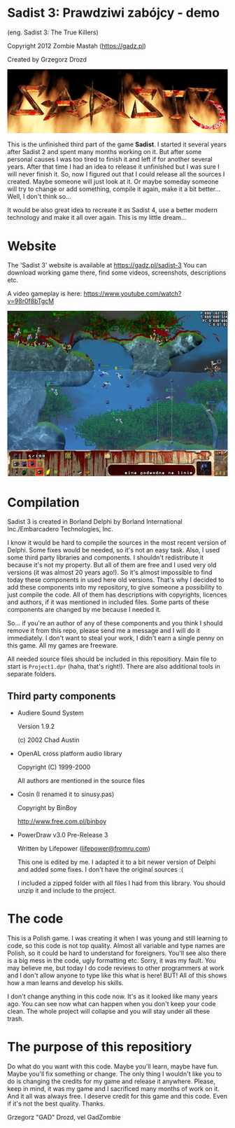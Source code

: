 ﻿# Sadist 3: Prawdziwi zabójcy - demo

(eng. Sadist 3: The True Killers)

Copyright 2012 Zombie Mastah (https://gadz.pl)

Created by Grzegorz Drozd

![Sadist 3 title](DataExt/sadist3.jpg "Sadist 3 title")

This is the unfinished third part of the game **Sadist**. I started it several years after Sadist 2 and spent many months working on it. But after some personal causes I was too tired to finish it and left if for another several years. After that time I had an idea to release it unfinished but I was sure I will never finish it. So, now I figured out that I could release all the sources I created. Maybe someone will just look at it. Or maybe someday someone will try to change or add something, compile it again, make it a bit better... Well, I don't think so...

It would be also great idea to recreate it as Sadist 4, use a better modern technology and make it all over again. This is my little dream...

# Website

The 'Sadist 3' website is available at https://gadz.pl/sadist-3
You can download working game there, find some videos, screenshots, descriptions etc.

A video gameplay is here: https://www.youtube.com/watch?v=98r0f8bTgcM

![Sadist 3 screenshot](DataExt/sadist3_screen.jpg "Sadist 3 screenshot")

# Compilation

Sadist 3 is created in Borland Delphi by Borland International Inc./Embarcadero Technologies, Inc.

I know it would be hard to compile the sources in the most recent version of Delphi. Some fixes would be needed, so it's not an easy task. 
Also, I used some third party libraries and components. I shouldn't redistribute it because it's not my property. But all of them are free and I used very old versions (it was almost 20 years ago!). So it's almost impossible to find today these components in used here old versions. That's why I decided to add these components into my repository, to give someone a possibility to just compile the code. All of them has descriptions with copyrights, licences and authors, if it was mentioned in included files. Some parts of these components are changed by me because I needed it.

So... if you're an author of any of these components and you think I should remove it from this repo, please send me a message and I will do it immediately. I don't want to steal your work, I didn't earn a single penny on this game. All my games are freeware.

All needed source files should be included in this repositiory. Main file to start is `Project1.dpr` (haha, that's right!). There are also additional tools in separate folders.

## Third party components

- Audiere Sound System
  
    Version 1.9.2

    (c) 2002 Chad Austin

- OpenAL cross platform audio library
  
    Copyright (C) 1999-2000

    All authors are mentioned in the source files

- Cosin (I renamed it to sinusy.pas)

    Copyright by BinBoy

    http://www.free.com.pl/binboy

- PowerDraw v3.0 Pre-Release 3
  
    Written by Lifepower (lifepower@fromru.com)

    This one is edited by me. I adapted it to a bit newer version of Delphi and added some fixes. I don't have the original sources :(

    I included a zipped folder with all files I had from this library. You should unzip it and include to the project.

# The code

This is a Polish game. I was creating it when I was young and still learning to code, so this code is not top quality. Almost all variable and type names are Polish, so it could be hard to understand for foreigners. You'll see also there is a big mess in the code, ugly formatting etc. Sorry, it was my fault. You may believe me, but today I do code reviews to other programmers at work and I don't allow anyone to type like this what is here! BUT! All of this shows how a man learns and develop his skills.

I don't change anything in this code now. It's as it looked like many years ago. You can see now what can happen when you don't keep your code clean. The whole project will collapse and you will stay under all these trash. 

# The purpose of this repositiory

Do what do you want with this code. Maybe you'll learn, maybe have fun. Maybe you'll fix something or change. The only thing I wouldn't like you to do is changing the credits for my game and release it anywhere. Please, keep in mind, it was my game and I sacrificed many months of work on it. And it all was always free. I deserve credit for this game and this code. Even if it's not the best quality. Thanks.

Grzegorz "GAD" Drozd, vel GadZombie

